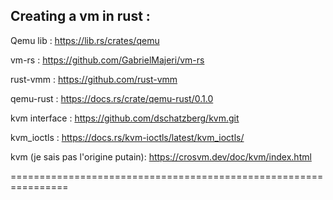 ## Creating a vm in rust :

Qemu lib : 
https://lib.rs/crates/qemu

vm-rs :
https://github.com/GabrielMajeri/vm-rs

rust-vmm :
https://github.com/rust-vmm


qemu-rust :
https://docs.rs/crate/qemu-rust/0.1.0

kvm interface :
https://github.com/dschatzberg/kvm.git

kvm_ioctls :
https://docs.rs/kvm-ioctls/latest/kvm_ioctls/


kvm (je sais pas l'origine putain):
https://crosvm.dev/doc/kvm/index.html

================================================================
